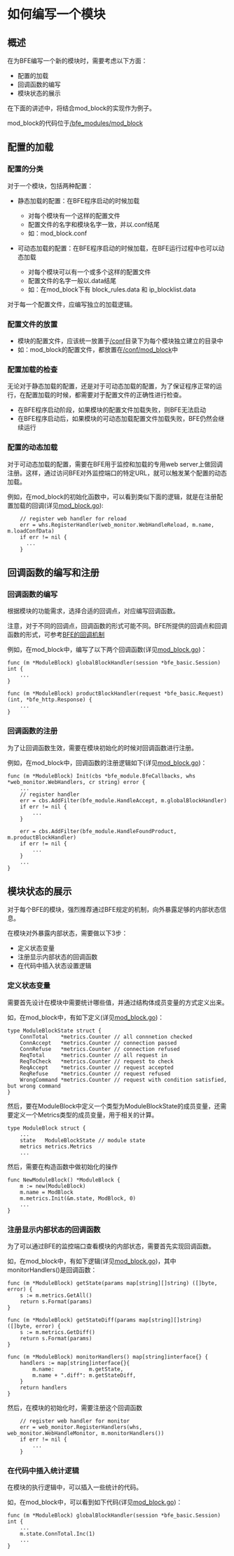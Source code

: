 # 如何编写一个模块

## 概述

在为BFE编写一个新的模块时，需要考虑以下方面：

- 配置的加载
- 回调函数的编写
- 模块状态的展示

在下面的讲述中，将结合mod_block的实现作为例子。

mod_block的代码位于[/bfe_modules/mod_block](https://github.com/bfenetworks/bfe/tree/master/bfe_modules/mod_block)

## 配置的加载

### 配置的分类

对于一个模块，包括两种配置：

- 静态加载的配置：在BFE程序启动的时候加载
    + 对每个模块有一个这样的配置文件
    + 配置文件的名字和模块名字一致，并以.conf结尾
    + 如：mod_block.conf

- 可动态加载的配置：在BFE程序启动的时候加载，在BFE运行过程中也可以动态加载
    + 对每个模块可以有一个或多个这样的配置文件
    + 配置文件的名字一般以.data结尾
    + 如：在mod_block下有 block_rules.data 和 ip_blocklist.data

对于每一个配置文件，应编写独立的加载逻辑。

### 配置文件的放置

- 模块的配置文件，应该统一放置于[/conf](https://github.com/bfenetworks/bfe/tree/master/conf)目录下为每个模块独立建立的目录中
- 如：mod_block的配置文件，都放置在[/conf/mod_block](https://github.com/bfenetworks/bfe/tree/master/conf/mod_block)中


### 配置加载的检查

无论对于静态加载的配置，还是对于可动态加载的配置，为了保证程序正常的运行，在配置加载的时候，都需要对于配置文件的正确性进行检查。

- 在BFE程序启动阶段，如果模块的配置文件加载失败，则BFE无法启动
- 在BFE程序启动后，如果模块的可动态加载配置文件加载失败，BFE仍然会继续运行

### 配置的动态加载

对于可动态加载的配置，需要在BFE用于监控和加载的专用web server上做回调注册。这样，通过访问BFE对外监控端口的特定URL，就可以触发某个配置的动态加载。

例如，在mod_block的初始化函数中，可以看到类似下面的逻辑，就是在注册配置加载的回调(详见[mod_block.go](https://github.com/bfenetworks/bfe/tree/master/bfe_modules/mod_block/mod_block.go)):

```golang
    // register web handler for reload
    err = whs.RegisterHandler(web_monitor.WebHandleReload, m.name, m.loadConfData)
    if err != nil {
      ...
    }
```

## 回调函数的编写和注册

### 回调函数的编写

根据模块的功能需求，选择合适的回调点，对应编写回调函数。

注意，对于不同的回调点，回调函数的形式可能不同。BFE所提供的回调点和回调函数的形式，可参考[BFE的回调机制](./bfe_callback.md)

例如，在mod_block中，编写了以下两个回调函数(详见[mod_block.go](https://github.com/bfenetworks/bfe/tree/master/bfe_modules/mod_block/mod_block.go))：

```golang
func (m *ModuleBlock) globalBlockHandler(session *bfe_basic.Session) int {
    ...
}

func (m *ModuleBlock) productBlockHandler(request *bfe_basic.Request) (int, *bfe_http.Response) {
    ...
}

```

### 回调函数的注册

为了让回调函数生效，需要在模块初始化的时候对回调函数进行注册。

例如，在mod_block中，回调函数的注册逻辑如下(详见[mod_block.go](https://github.com/bfenetworks/bfe/tree/master/bfe_modules/mod_block/mod_block.go))：

```golang
func (m *ModuleBlock) Init(cbs *bfe_module.BfeCallbacks, whs *web_monitor.WebHandlers, cr string) error {
    ...
    // register handler
    err = cbs.AddFilter(bfe_module.HandleAccept, m.globalBlockHandler)
    if err != nil {
        ...
    }
    
    err = cbs.AddFilter(bfe_module.HandleFoundProduct, m.productBlockHandler)
    if err != nil {
        ...
    }
    ...
}
```

## 模块状态的展示

对于每个BFE的模块，强烈推荐通过BFE规定的机制，向外暴露足够的内部状态信息。

在模块对外暴露内部状态，需要做以下3步：

- 定义状态变量
- 注册显示内部状态的回调函数
- 在代码中插入状态设置逻辑

### 定义状态变量

需要首先设计在模块中需要统计哪些值，并通过结构体成员变量的方式定义出来。

如，在mod_block中，有如下定义(详见[mod_block.go](https://github.com/bfenetworks/bfe/tree/master/bfe_modules/mod_block/mod_block.go))：

```golang
type ModuleBlockState struct {
    ConnTotal    *metrics.Counter // all connnetion checked
    ConnAccept   *metrics.Counter // connection passed
    ConnRefuse   *metrics.Counter // connection refused
    ReqTotal     *metrics.Counter // all request in
    ReqToCheck   *metrics.Counter // request to check
    ReqAccept    *metrics.Counter // request accepted
    ReqRefuse    *metrics.Counter // request refused
    WrongCommand *metrics.Counter // request with condition satisfied, but wrong command
}
```

然后，要在ModuleBlock中定义一个类型为ModuleBlockState的成员变量，还需要定义一个Metrics类型的成员变量，用于相关的计算。

```golang
type ModuleBlock struct {
    ...
    state   ModuleBlockState // module state
    metrics metrics.Metrics
    ...
```

然后，需要在构造函数中做初始化的操作

```golang
func NewModuleBlock() *ModuleBlock {
    m := new(ModuleBlock)
    m.name = ModBlock
    m.metrics.Init(&m.state, ModBlock, 0)
    ...
}
```

### 注册显示内部状态的回调函数

为了可以通过BFE的监控端口查看模块的内部状态，需要首先实现回调函数。

如，在mod_block中，有如下逻辑(详见[mod_block.go](https://github.com/bfenetworks/bfe/tree/master/bfe_modules/mod_block/mod_block.go))，其中monitorHandlers()是回调函数：

```golang
func (m *ModuleBlock) getState(params map[string][]string) ([]byte, error) {
    s := m.metrics.GetAll()
    return s.Format(params)
}

func (m *ModuleBlock) getStateDiff(params map[string][]string) ([]byte, error) {
    s := m.metrics.GetDiff()
    return s.Format(params)
}

func (m *ModuleBlock) monitorHandlers() map[string]interface{} {
    handlers := map[string]interface{}{
        m.name:           m.getState,
        m.name + ".diff": m.getStateDiff,
    }
    return handlers
}
```

然后，在模块的初始化时，需要注册这个回调函数

```golang
    // register web handler for monitor
    err = web_monitor.RegisterHandlers(whs, web_monitor.WebHandleMonitor, m.monitorHandlers())
    if err != nil {
        ...
    }
```

### 在代码中插入统计逻辑

在模块的执行逻辑中，可以插入一些统计的代码。

如，在mod_block中，可以看到如下代码(详见[mod_block.go](https://github.com/bfenetworks/bfe/tree/master/bfe_modules/mod_block/mod_block.go))：

```golang
func (m *ModuleBlock) globalBlockHandler(session *bfe_basic.Session) int {
    ...
    m.state.ConnTotal.Inc(1)
    ...
}
```
